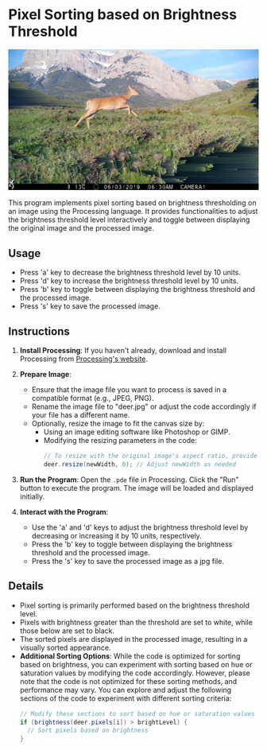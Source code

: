 # Pixel Sorting based on Brightness Threshold

![Example](SortedImage140.jpg)

This program implements pixel sorting based on brightness thresholding on an image using the Processing language. It provides functionalities to adjust the brightness threshold level interactively and toggle between displaying the original image and the processed image.

## Usage

- Press 'a' key to decrease the brightness threshold level by 10 units.
- Press 'd' key to increase the brightness threshold level by 10 units.
- Press 'b' key to toggle between displaying the brightness threshold and the processed image.
- Press 's' key to save the processed image.

## Instructions

1. **Install Processing**: If you haven't already, download and install Processing from [Processing's website](https://processing.org/download/).

2. **Prepare Image**: 
   - Ensure that the image file you want to process is saved in a compatible format (e.g., JPEG, PNG).
   - Rename the image file to "deer.jpg" or adjust the code accordingly if your file has a different name.
   - Optionally, resize the image to fit the canvas size by:
     - Using an image editing software like Photoshop or GIMP.
     - Modifying the resizing parameters in the code:
       ```java
       // To resize with the original image's aspect ratio, provide one parameter and leave the other as zero
       deer.resize(newWidth, 0); // Adjust newWidth as needed
       ```

3. **Run the Program**: Open the `.pde` file in Processing. Click the "Run" button to execute the program. The image will be loaded and displayed initially.

4. **Interact with the Program**: 
   - Use the 'a' and 'd' keys to adjust the brightness threshold level by decreasing or increasing it by 10 units, respectively.
   - Press the 'b' key to toggle between displaying the brightness threshold and the processed image.
   - Press the 's' key to save the processed image as a jpg file.

## Details

- Pixel sorting is primarily performed based on the brightness threshold level.
- Pixels with brightness greater than the threshold are set to white, while those below are set to black.
- The sorted pixels are displayed in the processed image, resulting in a visually sorted appearance.
- **Additional Sorting Options**: While the code is optimized for sorting based on brightness, you can experiment with sorting based on hue or saturation values by modifying the code accordingly. However, please note that the code is not optimized for these sorting methods, and performance may vary. You can explore and adjust the following sections of the code to experiment with different sorting criteria:
  ```java
  // Modify these sections to sort based on hue or saturation values
  if (brightness(deer.pixels[i]) > brightLevel) {
    // Sort pixels based on brightness
  }
